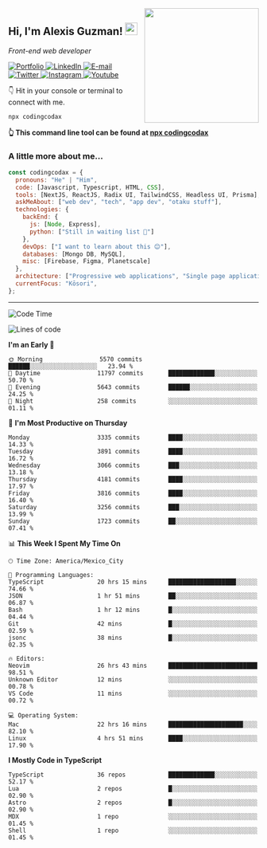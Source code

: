 <img align='right' src="https://media.giphy.com/media/M9gbBd9nbDrOTu1Mqx/giphy.gif" width="230">
<h2>Hi, I'm Alexis Guzman! <img src="https://media.giphy.com/media/hvRJCLFzcasrR4ia7z/giphy.gif" width="25px"></h2>
<p><em>Front-end web developer</em></p>

<p>
  <a href='https://www.codingcodax.dev' target='_blank'>
    <img alt='Portfolio' src='https://img.shields.io/badge/Portfolio-black?logo=vercel&style=flat-square'>
  </a>
  <a href='https://linkedin.com/in/codingcodax' target='_blank'>
    <img alt='LinkedIn' src='https://img.shields.io/badge/LinkedIn-black?logo=LinkedIn&style=flat-square'>
  </a>
  <a href='mailto:hello@codingcodax.com' target='_blank'>
    <img alt='E-mail' src='https://img.shields.io/badge/Email-black?logo=Gmail&style=flat-square'>
  </a>
  <a href='https://twitter.com/codingcodax' target='_blank'>
    <img alt='Twitter' src='https://img.shields.io/badge/Twitter-black?logo=Twitter&style=flat-square'>
  </a>
  <a href='https://www.instagram.com/codingcodax' target='_blank'>
    <img alt='Instagram' src='https://img.shields.io/badge/Instagram-black?logo=Instagram&style=flat-square'>
  </a>
  <a href='https://www.youtube.com/@codingcodax' target='_blank'>
    <img alt='Youtube' src='https://img.shields.io/badge/YouTube-black?logo=Youtube&style=flat-square'>
  </a>
</p>

👇 Hit in your console or terminal to connect with me.

```bash
npx codingcodax
```
**👆 This command line tool can be found at [npx codingcodax](https://github.com/codingcodax/npx-codingcodax)**

<h3>A little more about me...</h3>

```javascript
const codingcodax = {
  pronouns: "He" | "Him",
  code: [Javascript, Typescript, HTML, CSS],
  tools: [NextJS, ReactJS, Radix UI, TailwindCSS, Headless UI, Prisma],
  askMeAbout: ["web dev", "tech", "app dev", "otaku stuff"],
  technologies: {
    backEnd: {
      js: [Node, Express],
      python: ["Still in waiting list 🥲"]
    },
    devOps: ["I want to learn about this 😊"],
    databases: [Mongo DB, MySQL],
    misc: [Firebase, Figma, Planetscale]
  },
  architecture: ["Progressive web applications", "Single page applications"],
  currentFocus: "Kōsori",
};
```

---

<!--START_SECTION:waka-->
![Code Time](http://img.shields.io/badge/Code%20Time-2%2C733%20hrs-blue)

![Lines of code](https://img.shields.io/badge/From%20Hello%20World%20I%27ve%20Written-10.2%20million%20lines%20of%20code-blue)

**I'm an Early 🐤** 

```text
🌞 Morning                5570 commits        ██████░░░░░░░░░░░░░░░░░░░   23.94 % 
🌆 Daytime                11797 commits       █████████████░░░░░░░░░░░░   50.70 % 
🌃 Evening                5643 commits        ██████░░░░░░░░░░░░░░░░░░░   24.25 % 
🌙 Night                  258 commits         ░░░░░░░░░░░░░░░░░░░░░░░░░   01.11 % 
```
📅 **I'm Most Productive on Thursday** 

```text
Monday                   3335 commits        ████░░░░░░░░░░░░░░░░░░░░░   14.33 % 
Tuesday                  3891 commits        ████░░░░░░░░░░░░░░░░░░░░░   16.72 % 
Wednesday                3066 commits        ███░░░░░░░░░░░░░░░░░░░░░░   13.18 % 
Thursday                 4181 commits        ████░░░░░░░░░░░░░░░░░░░░░   17.97 % 
Friday                   3816 commits        ████░░░░░░░░░░░░░░░░░░░░░   16.40 % 
Saturday                 3256 commits        ███░░░░░░░░░░░░░░░░░░░░░░   13.99 % 
Sunday                   1723 commits        ██░░░░░░░░░░░░░░░░░░░░░░░   07.41 % 
```


📊 **This Week I Spent My Time On** 

```text
🕑︎ Time Zone: America/Mexico_City

💬 Programming Languages: 
TypeScript               20 hrs 15 mins      ███████████████████░░░░░░   74.66 % 
JSON                     1 hr 51 mins        ██░░░░░░░░░░░░░░░░░░░░░░░   06.87 % 
Bash                     1 hr 12 mins        █░░░░░░░░░░░░░░░░░░░░░░░░   04.44 % 
Git                      42 mins             █░░░░░░░░░░░░░░░░░░░░░░░░   02.59 % 
jsonc                    38 mins             █░░░░░░░░░░░░░░░░░░░░░░░░   02.35 % 

🔥 Editors: 
Neovim                   26 hrs 43 mins      █████████████████████████   98.51 % 
Unknown Editor           12 mins             ░░░░░░░░░░░░░░░░░░░░░░░░░   00.78 % 
VS Code                  11 mins             ░░░░░░░░░░░░░░░░░░░░░░░░░   00.72 % 

💻 Operating System: 
Mac                      22 hrs 16 mins      █████████████████████░░░░   82.10 % 
Linux                    4 hrs 51 mins       ████░░░░░░░░░░░░░░░░░░░░░   17.90 % 
```

**I Mostly Code in TypeScript** 

```text
TypeScript               36 repos            █████████████░░░░░░░░░░░░   52.17 % 
Lua                      2 repos             █░░░░░░░░░░░░░░░░░░░░░░░░   02.90 % 
Astro                    2 repos             █░░░░░░░░░░░░░░░░░░░░░░░░   02.90 % 
MDX                      1 repo              ░░░░░░░░░░░░░░░░░░░░░░░░░   01.45 % 
Shell                    1 repo              ░░░░░░░░░░░░░░░░░░░░░░░░░   01.45 % 
```




<!--END_SECTION:waka-->
